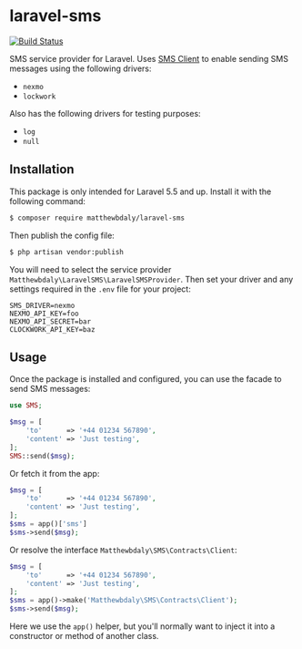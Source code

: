 # laravel-sms
[![Build Status](https://travis-ci.org/matthewbdaly/laravel-sms.svg?branch=master)](https://travis-ci.org/matthewbdaly/laravel-sms)

SMS service provider for Laravel. Uses [SMS Client](https://github.com/matthewbdaly/sms-client) to enable sending SMS messages using the following drivers:

* `nexmo`
* `lockwork`

Also has the following drivers for testing purposes:

* `log`
* `null`

Installation
------------

This package is only intended for Laravel 5.5 and up. Install it with the following command:

```bash
$ composer require matthewbdaly/laravel-sms
```

Then publish the config file:

```bash
$ php artisan vendor:publish
```

You will need to select the service provider `Matthewbdaly\LaravelSMS\LaravelSMSProvider`. Then set your driver and any settings required in the `.env` file for your project:

```
SMS_DRIVER=nexmo
NEXMO_API_KEY=foo
NEXMO_API_SECRET=bar
CLOCKWORK_API_KEY=baz
```

Usage
-----

Once the package is installed and configured, you can use the facade to send SMS messages:

```php
use SMS;

$msg = [
    'to'      => '+44 01234 567890',
    'content' => 'Just testing',
];
SMS::send($msg);
```

Or fetch it from the app:

```php
$msg = [
    'to'      => '+44 01234 567890',
    'content' => 'Just testing',
];
$sms = app()['sms']
$sms->send($msg);
```

Or resolve the interface `Matthewbdaly\SMS\Contracts\Client`:

```php
$msg = [
    'to'      => '+44 01234 567890',
    'content' => 'Just testing',
];
$sms = app()->make('Matthewbdaly\SMS\Contracts\Client');
$sms->send($msg);
```

Here we use the `app()` helper, but you'll normally want to inject it into a constructor or method of another class.
